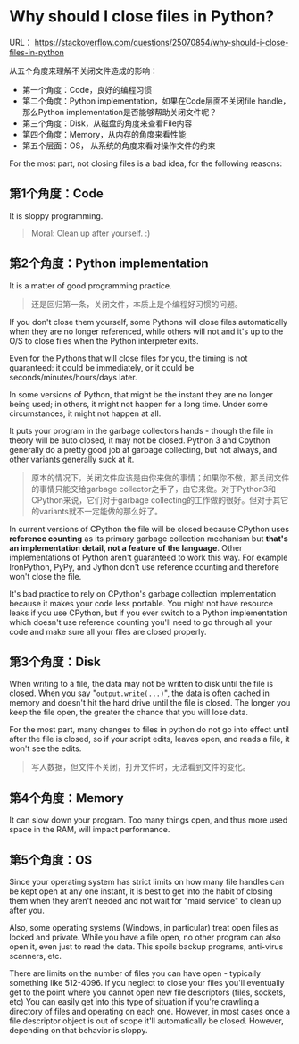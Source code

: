 # Why should I close files in Python? 

URL： https://stackoverflow.com/questions/25070854/why-should-i-close-files-in-python

从五个角度来理解不关闭文件造成的影响：

- 第一个角度：Code，良好的编程习惯
- 第二个角度：Python implementation，如果在Code层面不关闭file handle，那么Python implementation是否能够帮助关闭文件呢？
- 第三个角度：Disk，从磁盘的角度来查看File内容
- 第四个角度：Memory，从内存的角度来看性能
- 第五个层面：OS， 从系统的角度来看对操作文件的约束

For the most part, not closing files is a bad idea, for the following reasons:

## 第1个角度：Code

It is sloppy programming.

> Moral: Clean up after yourself. :)

## 第2个角度：Python implementation

It is a matter of good programming practice. 

> 还是回归第一条，关闭文件，本质上是个编程好习惯的问题。

If you don't close them yourself, some Pythons will close files automatically when they are no longer referenced, while others will not and it's up to the O/S to close files when the Python interpreter exits.

Even for the Pythons that will close files for you, the timing is not guaranteed: it could be immediately, or it could be seconds/minutes/hours/days later.

In some versions of Python, that might be the instant they are no longer being used; in others, it might not happen for a long time. Under some circumstances, it might not happen at all.

It puts your program in the garbage collectors hands - though the file in theory will be auto closed, it may not be closed. Python 3 and Cpython generally do a pretty good job at garbage collecting, but not always, and other variants generally suck at it.

> 原本的情况下，关闭文件应该是由你来做的事情；如果你不做，那关闭文件的事情只能交给garbage collector之手了，由它来做。对于Python3和CPython来说，它们对于garbage collecting的工作做的很好。但对于其它的variants就不一定能做的那么好了。

In current versions of CPython the file will be closed because CPython uses **reference counting** as its primary garbage collection mechanism but **that's an implementation detail, not a feature of the language**. Other implementations of Python aren't guaranteed to work this way. For example IronPython, PyPy, and Jython don't use reference counting and therefore won't close the file.

It's bad practice to rely on CPython's garbage collection implementation because it makes your code less portable. You might not have resource leaks if you use CPython, but if you ever switch to a Python implementation which doesn't use reference counting you'll need to go through all your code and make sure all your files are closed properly.

## 第3个角度：Disk

When writing to a file, the data may not be written to disk until the file is closed. When you say "`output.write(...)`", the data is often cached in memory and doesn't hit the hard drive until the file is closed. The longer you keep the file open, the greater the chance that you will lose data.

For the most part, many changes to files in python do not go into effect until after the file is closed, so if your script edits, leaves open, and reads a file, it won't see the edits.

> 写入数据，但文件不关闭，打开文件时，无法看到文件的变化。

## 第4个角度：Memory

It can slow down your program. Too many things open, and thus more used space in the RAM, will impact performance.

## 第5个角度：OS

Since your operating system has strict limits on how many file handles can be kept open at any one instant, it is best to get into the habit of closing them when they aren't needed and not wait for "maid service" to clean up after you.

Also, some operating systems (Windows, in particular) treat open files as locked and private. While you have a file open, no other program can also open it, even just to read the data. This spoils backup programs, anti-virus scanners, etc.

There are limits on the number of files you can have open - typically something like 512-4096. If you neglect to close your files you'll eventually get to the point where you cannot open new file descriptors (files, sockets, etc) You can easily get into this type of situation if you're crawling a directory of files and operating on each one. However, in most cases once a file descriptor object is out of scope it'll automatically be closed. However, depending on that behavior is sloppy.


